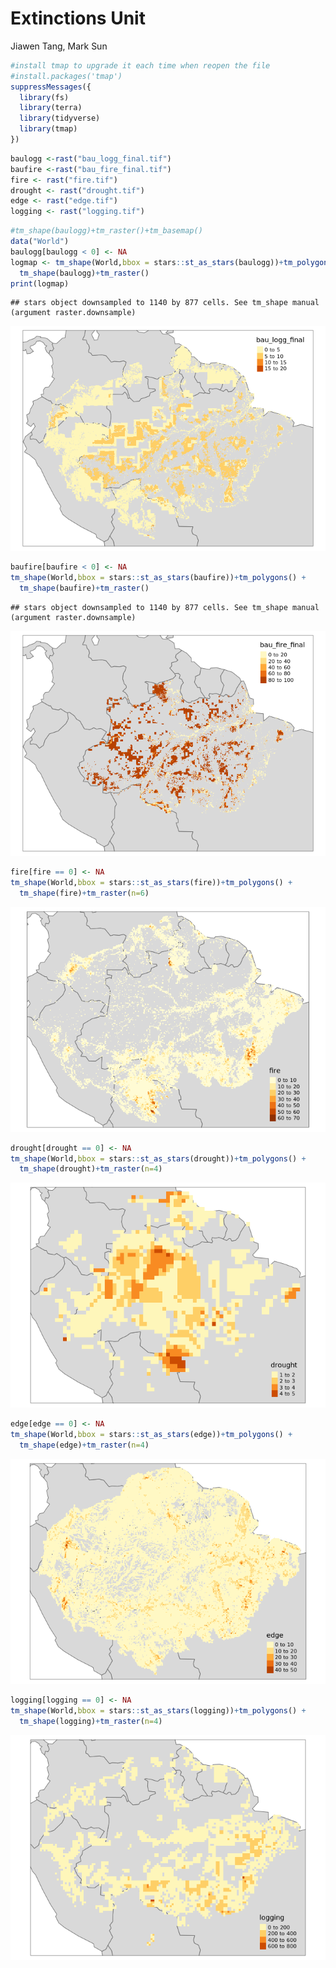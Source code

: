 Extinctions Unit
================
Jiawen Tang, Mark Sun

``` r
#install tmap to upgrade it each time when reopen the file
#install.packages('tmap')
suppressMessages({
  library(fs)
  library(terra)
  library(tidyverse)
  library(tmap)
})
```

``` r
baulogg <-rast("bau_logg_final.tif") 
baufire <-rast("bau_fire_final.tif")
fire <- rast("fire.tif")
drought <- rast("drought.tif")
edge <- rast("edge.tif")
logging <- rast("logging.tif")
```

``` r
#tm_shape(baulogg)+tm_raster()+tm_basemap()
data("World")
baulogg[baulogg < 0] <- NA
logmap <- tm_shape(World,bbox = stars::st_as_stars(baulogg))+tm_polygons() +
  tm_shape(baulogg)+tm_raster()
print(logmap)
```

    ## stars object downsampled to 1140 by 877 cells. See tm_shape manual (argument raster.downsample)

![](Fire_files/figure-gfm/unnamed-chunk-2-1.png)<!-- -->

``` r
baufire[baufire < 0] <- NA
tm_shape(World,bbox = stars::st_as_stars(baufire))+tm_polygons() +
  tm_shape(baufire)+tm_raster()
```

    ## stars object downsampled to 1140 by 877 cells. See tm_shape manual (argument raster.downsample)

![](Fire_files/figure-gfm/unnamed-chunk-3-1.png)<!-- -->

``` r
fire[fire == 0] <- NA
tm_shape(World,bbox = stars::st_as_stars(fire))+tm_polygons() +
  tm_shape(fire)+tm_raster(n=6)
```

![](Fire_files/figure-gfm/unnamed-chunk-4-1.png)<!-- -->

``` r
drought[drought == 0] <- NA
tm_shape(World,bbox = stars::st_as_stars(drought))+tm_polygons() +
  tm_shape(drought)+tm_raster(n=4)
```

![](Fire_files/figure-gfm/unnamed-chunk-5-1.png)<!-- -->

``` r
edge[edge == 0] <- NA
tm_shape(World,bbox = stars::st_as_stars(edge))+tm_polygons() +
  tm_shape(edge)+tm_raster(n=4)
```

![](Fire_files/figure-gfm/unnamed-chunk-6-1.png)<!-- -->

``` r
logging[logging == 0] <- NA
tm_shape(World,bbox = stars::st_as_stars(logging))+tm_polygons() +
  tm_shape(logging)+tm_raster(n=4)
```

![](Fire_files/figure-gfm/unnamed-chunk-7-1.png)<!-- -->
